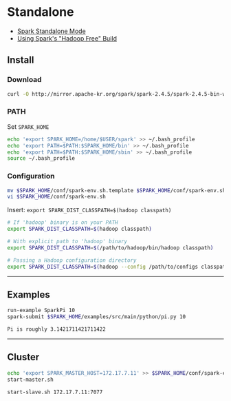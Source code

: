 # Standalone

- [Spark Standalone Mode](https://spark.apache.org/docs/latest/spark-standalone.html)
- [Using Spark's "Hadoop Free" Build](https://spark.apache.org/docs/latest/hadoop-provided.html)

## Install

### Download

```bash
curl -O http://mirror.apache-kr.org/spark/spark-2.4.5/spark-2.4.5-bin-without-hadoop-scala-2.12.tgz
```

### PATH

Set `SPARK_HOME`

```bash
echo 'export SPARK_HOME=/home/$USER/spark' >> ~/.bash_profile
echo 'export PATH=$PATH:$SPARK_HOME/bin' >> ~/.bash_profile
echo 'export PATH=$PATH:$SPARK_HOME/sbin' >> ~/.bash_profile
source ~/.bash_profile
```

### Configuration

```bash
mv $SPARK_HOME/conf/spark-env.sh.template $SPARK_HOME/conf/spark-env.sh
vi $SPARK_HOME/conf/spark-env.sh
```

Insert: `export SPARK_DIST_CLASSPATH=$(hadoop classpath)`

```bash
# If 'hadoop' binary is on your PATH
export SPARK_DIST_CLASSPATH=$(hadoop classpath)

# With explicit path to 'hadoop' binary
export SPARK_DIST_CLASSPATH=$(/path/to/hadoop/bin/hadoop classpath)

# Passing a Hadoop configuration directory
export SPARK_DIST_CLASSPATH=$(hadoop --config /path/to/configs classpath)
```

---

## Examples

```bash
run-example SparkPi 10
spark-submit $SPARK_HOME/examples/src/main/python/pi.py 10

Pi is roughly 3.1421711421711422
```

---

## Cluster

```bash
echo 'export SPARK_MASTER_HOST=172.17.7.11' >> $SPARK_HOME/conf/spark-env.sh;
start-master.sh
```

```bash
start-slave.sh 172.17.7.11:7077
```

